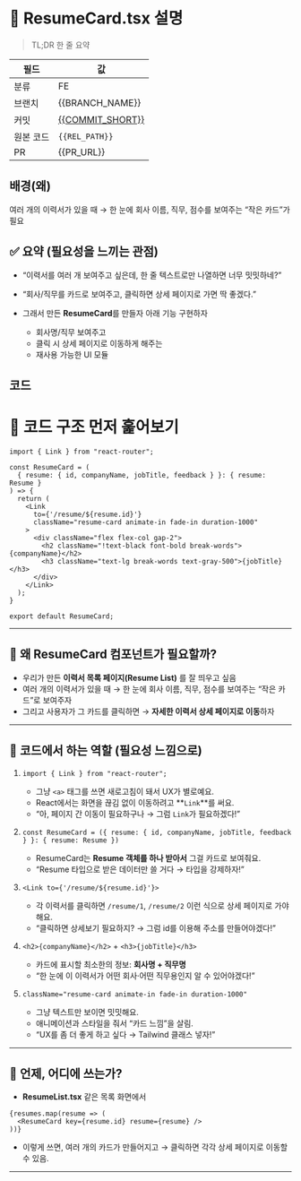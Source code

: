 # 📌 ResumeCard.tsx 설명

> TL;DR 한 줄 요약

| 필드 | 값 |
| --- | --- |
| 분류 | FE |
| 브랜치 | {{BRANCH_NAME}} |
| 커밋 | [{{COMMIT_SHORT}}]({{COMMIT_URL}}) |
| 원본 코드 | `{{REL_PATH}}` |
| PR | {{PR_URL}} |

## 배경(왜)
여러 개의 이력서가 있을 때 → 한 눈에 회사 이름, 직무, 점수를 보여주는 “작은 카드”가 필요


## ✅ 요약 (필요성을 느끼는 관점)

* “이력서를 여러 개 보여주고 싶은데, 한 줄 텍스트로만 나열하면 너무 밋밋하네?”
* “회사/직무를 카드로 보여주고, 클릭하면 상세 페이지로 가면 딱 좋겠다.”
* 그래서 만든 **ResumeCard**를 만들자 아래 기능 구현하자

  * 회사명/직무 보여주고
  * 클릭 시 상세 페이지로 이동하게 해주는
  * 재사용 가능한 UI 모듈

## 코드

# 📌 코드 구조 먼저 훑어보기

```tsx
import { Link } from "react-router";

const ResumeCard = (
  { resume: { id, companyName, jobTitle, feedback } }: { resume: Resume }
) => {
  return (
    <Link 
      to={'/resume/${resume.id}'} 
      className="resume-card animate-in fade-in duration-1000"
    >
      <div className="flex flex-col gap-2">
        <h2 className="!text-black font-bold break-words">{companyName}</h2>
        <h3 className="text-lg break-words text-gray-500">{jobTitle}</h3>
      </div>
    </Link>
  );
}

export default ResumeCard;
```

---

## 📌 왜 ResumeCard 컴포넌트가 필요할까?

* 우리가 만든 **이력서 목록 페이지(Resume List)** 를 잘 띄우고 싶음
* 여러 개의 이력서가 있을 때 → 한 눈에 회사 이름, 직무, 점수를 보여주는 “작은 카드”로 보여주자
* 그리고 사용자가 그 카드를 클릭하면 → **자세한 이력서 상세 페이지로 이동**하자 

---

## 📌 코드에서 하는 역할 (필요성 느낌으로)

1. `import { Link } from "react-router";`

   * 그냥 `<a>` 태그를 쓰면 새로고침이 돼서 UX가 별로예요.
   * React에서는 화면을 끊김 없이 이동하려고 **`Link`**를 써요.
   * “아, 페이지 간 이동이 필요하구나 → 그럼 `Link`가 필요하겠다!”

2. `const ResumeCard = ({ resume: { id, companyName, jobTitle, feedback } }: { resume: Resume })`

   * ResumeCard는 **Resume 객체를 하나 받아서** 그걸 카드로 보여줘요.
   * “Resume 타입으로 받은 데이터만 쓸 거다 → 타입을 강제하자!”

3. `<Link to={'/resume/${resume.id}'}>`

   * 각 이력서를 클릭하면 `/resume/1`, `/resume/2` 이런 식으로 상세 페이지로 가야 해요.
   * “클릭하면 상세보기 필요하지? → 그럼 id를 이용해 주소를 만들어야겠다!”

4. `<h2>{companyName}</h2>` + `<h3>{jobTitle}</h3>`

   * 카드에 표시할 최소한의 정보: **회사명 + 직무명**
   * “한 눈에 이 이력서가 어떤 회사·어떤 직무용인지 알 수 있어야겠다!”

5. `className="resume-card animate-in fade-in duration-1000"`

   * 그냥 텍스트만 보이면 밋밋해요.
   * 애니메이션과 스타일을 줘서 “카드 느낌”을 살림.
   * “UX를 좀 더 좋게 하고 싶다 → Tailwind 클래스 넣자!”

---

## 📌 언제, 어디에 쓰는가?

* **ResumeList.tsx** 같은 목록 화면에서

```tsx
{resumes.map(resume => (
  <ResumeCard key={resume.id} resume={resume} />
))}
```

* 이렇게 쓰면, 여러 개의 카드가 만들어지고 → 클릭하면 각각 상세 페이지로 이동할 수 있음.

---


<!-- Created: 2025-09-28 13:37 -->

